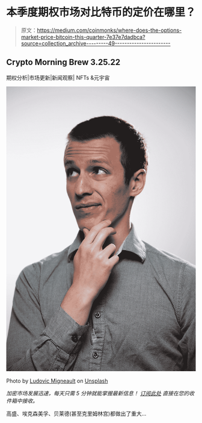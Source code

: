 # 本季度期权市场对比特币的定价在哪里？

> 原文：<https://medium.com/coinmonks/where-does-the-options-market-price-bitcoin-this-quarter-7e37e7dadbca?source=collection_archive---------49----------------------->

## Crypto Morning Brew 3.25.22

期权分析|市场更新|新闻观察| NFTs &元宇宙

![](img/7c235aebc89e402c26835e0ca021e812.png)

Photo by [Ludovic Migneault](https://unsplash.com/@dargonesti?utm_source=medium&utm_medium=referral) on [Unsplash](https://unsplash.com?utm_source=medium&utm_medium=referral)

*加密市场发展迅速，每天只需 5 分钟就能掌握最新信息！* [*订阅此处*](https://tradergabi.substack.com/) *直接在您的收件箱中接收。*

高盛、埃克森美孚、贝莱德(甚至克里姆林宫)都做出了重大…